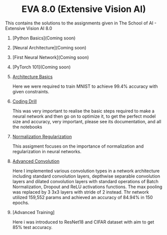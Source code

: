 <h1 align="center">EVA 8.0 (Extensive Vision AI)</h1>

This contains the solutions to the assignments given in The School of AI - Extensive Vision AI 8.0

1. [Python Basics](Coming soon)
   
2. [Neural Architecture](Coming soon)

3. [First Neural Network](Coming soon)

4. [PyTorch 101](Coming soon)

5. [Architecture Basics](https://github.com/ak112/TSAI-EVA8.0/blob/master/03_Architecture_Basics/README.md)
   
   Here we were required to train MNIST to achieve 99.4% accuracy with given constraints.
   
6. [Coding Drill](https://github.com/ak112/TSAI-EVA8.0/blob/master/04_CodingDrillDown/README.md)

   This was very important to realise the basic steps required to make a neural network and then go on to optimize it, to get the perfect model size and accuracy, very      important, please see its documentation, and all the notebooks
   
7. [Normalization Regularization](https://github.com/ak112/TSAI-EVA8.0/blob/master/05_NormalizationRegularization/README.md)
    
    This assigment focuses on the importance of normalization and regularization in neural networks.

8. [Advanced Convolution](https://github.com/ak112/TSAI-EVA8.0/blob/master/06_AdvancedConvolution/README.md)

   Here I implemented various convolution types in a network architecture including standard convolution layers, depthwise separable convolution layers and dilated          convolution layers with standard operations of Batch Normalization, Dropout and ReLU activations functions. The max pooling was replaced by 3 3x3 layers with stride      of 2 instead. Thr network utilized 159,552 params and achieved an accuracy of 84.94% in 150 epochs.
   
9. [Advanced Training]
   
   Here i was introduced to ResNet18 and CIFAR dataset with aim to get 85% test accuracy.
